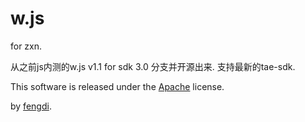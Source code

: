 w.js
====
for zxn.

从之前js内测的w.js v1.1 for sdk 3.0 分支并开源出来.  支持最新的tae-sdk.


This software is released under the [Apache](http://www.apache.org/licenses/LICENSE-2.0) license.

by [fengdi](https://github.com/fengdi).
